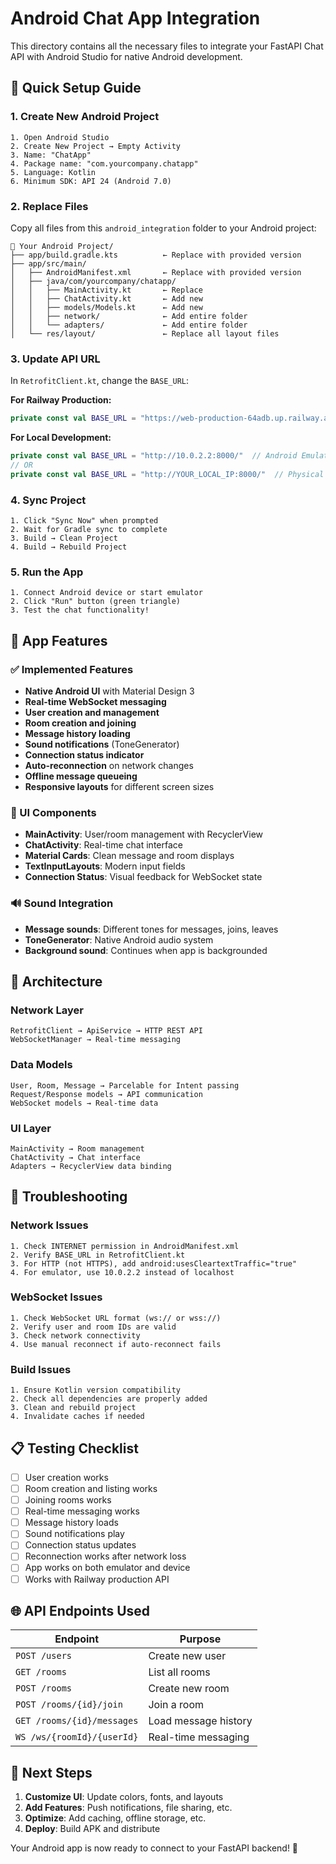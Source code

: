 # Android Chat App Integration

This directory contains all the necessary files to integrate your FastAPI Chat API with Android Studio for native Android development.

## 🚀 Quick Setup Guide

### 1. Create New Android Project
```
1. Open Android Studio
2. Create New Project → Empty Activity
3. Name: "ChatApp"
4. Package name: "com.yourcompany.chatapp"
5. Language: Kotlin
6. Minimum SDK: API 24 (Android 7.0)
```

### 2. Replace Files
Copy all files from this `android_integration` folder to your Android project:

```
📁 Your Android Project/
├── app/build.gradle.kts          ← Replace with provided version
├── app/src/main/
│   ├── AndroidManifest.xml       ← Replace with provided version
│   ├── java/com/yourcompany/chatapp/
│   │   ├── MainActivity.kt       ← Replace
│   │   ├── ChatActivity.kt       ← Add new
│   │   ├── models/Models.kt      ← Add new
│   │   ├── network/              ← Add entire folder
│   │   └── adapters/             ← Add entire folder
│   └── res/layout/               ← Replace all layout files
```

### 3. Update API URL
In `RetrofitClient.kt`, change the `BASE_URL`:

**For Railway Production:**
```kotlin
private const val BASE_URL = "https://web-production-64adb.up.railway.app/"
```

**For Local Development:**
```kotlin
private const val BASE_URL = "http://10.0.2.2:8000/"  // Android Emulator
// OR
private const val BASE_URL = "http://YOUR_LOCAL_IP:8000/"  // Physical Device
```

### 4. Sync Project
```
1. Click "Sync Now" when prompted
2. Wait for Gradle sync to complete
3. Build → Clean Project
4. Build → Rebuild Project
```

### 5. Run the App
```
1. Connect Android device or start emulator
2. Click "Run" button (green triangle)
3. Test the chat functionality!
```

## 📱 App Features

### ✅ Implemented Features
- **Native Android UI** with Material Design 3
- **Real-time WebSocket messaging** 
- **User creation and management**
- **Room creation and joining**
- **Message history loading**
- **Sound notifications** (ToneGenerator)
- **Connection status indicator**
- **Auto-reconnection** on network changes
- **Offline message queueing**
- **Responsive layouts** for different screen sizes

### 🎨 UI Components
- **MainActivity**: User/room management with RecyclerView
- **ChatActivity**: Real-time chat interface
- **Material Cards**: Clean message and room displays
- **TextInputLayouts**: Modern input fields
- **Connection Status**: Visual feedback for WebSocket state

### 🔊 Sound Integration
- **Message sounds**: Different tones for messages, joins, leaves
- **ToneGenerator**: Native Android audio system
- **Background sound**: Continues when app is backgrounded

## 🔧 Architecture

### Network Layer
```
RetrofitClient → ApiService → HTTP REST API
WebSocketManager → Real-time messaging
```

### Data Models
```
User, Room, Message → Parcelable for Intent passing
Request/Response models → API communication
WebSocket models → Real-time data
```

### UI Layer
```
MainActivity → Room management
ChatActivity → Chat interface
Adapters → RecyclerView data binding
```

## 🚨 Troubleshooting

### Network Issues
```
1. Check INTERNET permission in AndroidManifest.xml
2. Verify BASE_URL in RetrofitClient.kt
3. For HTTP (not HTTPS), add android:usesCleartextTraffic="true"
4. For emulator, use 10.0.2.2 instead of localhost
```

### WebSocket Issues
```
1. Check WebSocket URL format (ws:// or wss://)
2. Verify user and room IDs are valid
3. Check network connectivity
4. Use manual reconnect if auto-reconnect fails
```

### Build Issues
```
1. Ensure Kotlin version compatibility
2. Check all dependencies are properly added
3. Clean and rebuild project
4. Invalidate caches if needed
```

## 📋 Testing Checklist

- [ ] User creation works
- [ ] Room creation and listing works  
- [ ] Joining rooms works
- [ ] Real-time messaging works
- [ ] Message history loads
- [ ] Sound notifications play
- [ ] Connection status updates
- [ ] Reconnection works after network loss
- [ ] App works on both emulator and device
- [ ] Works with Railway production API

## 🌐 API Endpoints Used

| Endpoint | Purpose |
|----------|---------|
| `POST /users` | Create new user |
| `GET /rooms` | List all rooms |
| `POST /rooms` | Create new room |
| `POST /rooms/{id}/join` | Join a room |
| `GET /rooms/{id}/messages` | Load message history |
| `WS /ws/{roomId}/{userId}` | Real-time messaging |

## 🎯 Next Steps

1. **Customize UI**: Update colors, fonts, and layouts
2. **Add Features**: Push notifications, file sharing, etc.
3. **Optimize**: Add caching, offline storage, etc.
4. **Deploy**: Build APK and distribute

Your Android app is now ready to connect to your FastAPI backend! 🚀